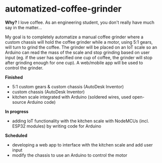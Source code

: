# automatized-coffee-grinder
**Why?** I love coffee. As an engineering student, you don't really have much say in the matter...  

My goal is to completely automatize a manual coffee grinder where a custom chassis will hold the coffee grinder while a motor, using 5:1 gears, will turn to grind the coffee. The grinder will be placed on an IoT scale so an Arduino can read the mass of the scale and stop grinding based on user input (eg. if the user has specified one cup of coffee, the grinder will stop after grinding enough for one cup). A web/mobile app will be used to control the grinder.

**Finished**
- 5:1 custom gears & custom chassis (AutoDesk Inventor)
- custom chassis (AutoDesk Inventor)
- kitchen scale integrated with Arduino (soldered wires, used open-source Arduino code) 

**In progress** 
- adding IoT functionality with the kitchen scale with NodeMCUs (incl. ESP32 modules) by writing code for Arduino 

**Scheduled** 
- developing a web app to interface with the kitchen scale and add user input 
- modify the chassis to use an Arduino to control the motor 
